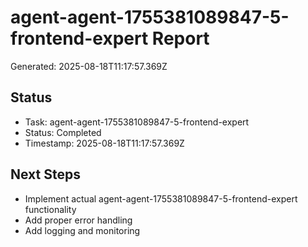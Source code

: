 # agent-agent-1755381089847-5-frontend-expert Report

Generated: 2025-08-18T11:17:57.369Z

## Status
- Task: agent-agent-1755381089847-5-frontend-expert
- Status: Completed
- Timestamp: 2025-08-18T11:17:57.369Z

## Next Steps
- Implement actual agent-agent-1755381089847-5-frontend-expert functionality
- Add proper error handling
- Add logging and monitoring
